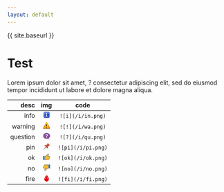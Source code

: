 ```yaml
---
layout: default
---
```


{{ site.baseurl }}

# Test

Lorem ipsum dolor sit amet, <span class="r">?</span> consectetur adipiscing elit, sed do eiusmod tempor incididunt ut labore et dolore magna aliqua.

desc    |  img  | code
 ---:    | :---: | :---:
info     | ![i](/i/in.png) | `![i](/i/in.png)`
warning  | ![!](/i/wa.png) | `![!](/i/wa.png)`
question | ![?](/i/qu.png) | `![?](/i/qu.png)`
pin      | ![pi](/i/pi.png) | `![pi](/i/pi.png)`
ok       | ![ok](/i/ok.png) | `![ok](/i/ok.png)`
no       | ![no](/i/no.png) | `![no](/i/no.png)`
fire     | ![fi](/i/fi.png) | `![fi](/i/fi.png)`
